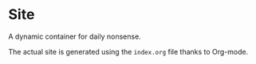 # Site
A dynamic container for daily nonsense.

The actual site is generated using the `index.org` file thanks to Org-mode. 
